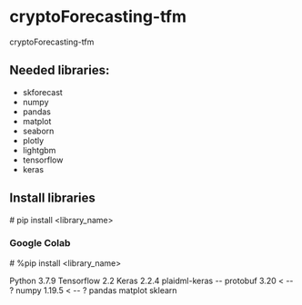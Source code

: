 # cryptoForecasting-tfm
cryptoForecasting-tfm

## Needed libraries:
 * skforecast
 * numpy
 * pandas
 * matplot
 * seaborn
 * plotly
 * lightgbm
 * tensorflow
 * keras


## Install libraries
\# pip install <library_name>

### Google Colab
\# %pip install <library_name>



Python 3.7.9
Tensorflow 2.2
    Keras 2.2.4
plaidml-keras --
protobuf 3.20 < -- ?
numpy 1.19.5 < -- ?
pandas
matplot
sklearn